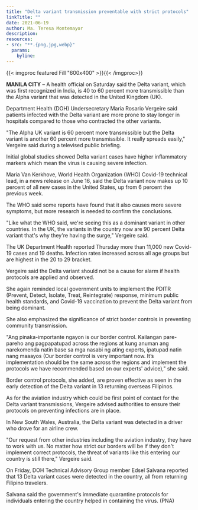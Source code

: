 ```yaml
---
title: "Delta variant transmission preventable with strict protocols"
linkTitle: ""
date: 2021-06-19
author: Ma. Teresa Montemayor
description:
resources:
- src: "**.{png,jpg,webp}"
  params:
    byline: 
---
```

{{< imgproc featured Fill "600x400" >}}{{< /imgproc>}}

**MANILA CITY** –  A health official on Saturday said the Delta variant, which was first recognized in India, is 40 to 60 percent more transmissible than the Alpha variant that was detected in the United Kingdom (UK).

Department Health (DOH) Undersecretary Maria Rosario Vergeire said patients infected with the Delta variant are more prone to stay longer in hospitals compared to those who contracted the other variants.

"The Alpha UK variant is 60 percent more transmissible but the Delta variant is another 60 percent more transmissible. It really spreads easily," Vergeire said during a televised public briefing.

Initial global studies showed Delta variant cases have higher inflammatory markers which mean the virus is causing severe infection.

Maria Van Kerkhove, World Health Organization (WHO) Covid-19 technical lead, in a news release on June 16, said the Delta variant now makes up 10 percent of all new cases in the United States, up from 6 percent the previous week.

The WHO said some reports have found that it also causes more severe symptoms, but more research is needed to confirm the conclusions.

"Like what the WHO said, we're seeing this as a dominant variant in other countries. In the UK, the variants in the country now are 90 percent Delta variant that's why they're having the surge," Vergeire said.

The UK Department Health reported Thursday more than 11,000 new Covid-19 cases and 19 deaths. Infection rates increased across all age groups but are highest in the 20 to 29 bracket.

Vergeire said the Delta variant should not be a cause for alarm if health protocols are applied and observed.

She again reminded local government units to implement the PDITR (Prevent, Detect, Isolate, Treat, Reintegrate) response, minimum public health standards, and Covid-19 vaccination to prevent the Delta variant from being dominant.

She also emphasized the significance of strict border controls in preventing community transmission.

"Ang pinaka-importante ngayon is our border control. Kailangan pare-pareho ang pagpapatupad across the regions at kung anuman ang narekomenda natin base sa mga nasabi ng ating experts, ipatupad natin nang maaayos (Our border control is very important now. It’s implementation should be the same across the regions and implement the protocols we have recommended based on our experts' advice)," she said.

Border control protocols, she added, are proven effective as seen in the early detection of the Delta variant in 13 returning overseas Filipinos.

As for the aviation industry which could be first point of contact for the Delta variant transmissions, Vergeire advised authorities to ensure their protocols on preventing infections are in place.

In New South Wales, Australia, the Delta variant was detected in a driver who drove for an airline crew.

"Our request from other industries including the aviation industry, they have to work with us. No matter how strict our borders will be if they don't implement correct protocols, the threat of variants like this entering our country is still there," Vergeire said.

On Friday, DOH Technical Advisory Group member Edsel Salvana reported that 13 Delta variant cases were detected in the country, all from returning Filipino travelers.

Salvana said the government's immediate quarantine protocols for individuals entering the country helped in containing the virus. (PNA)